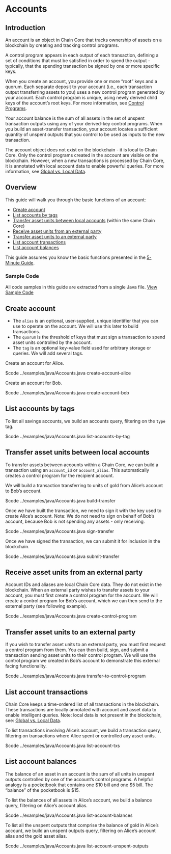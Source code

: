 # Accounts

## Introduction

An account is an object in Chain Core that tracks ownership of assets on a blockchain by creating and tracking control programs.

A control program appears in each output of each transaction, defining a set of conditions that must be satisfied in order to spend the output - typically, that the spending transaction be signed by one or more specific keys.

When you create an account, you provide one or more “root” keys and a quorum. Each separate deposit to your account (i.e., each transaction output transferring assets to you) uses a new control program generated by your account. Each control program is unique, using newly derived child keys of the account’s root keys. For more information, see [Control Programs](control-programs.md#account-control-programs).

Your account balance is the sum of all assets in the set of unspent transaction outputs using any of your derived-key control programs. When you build an asset-transfer transaction, your account locates a sufficient quantity of unspent outputs that you control to be used as inputs to the new transaction.

The account object does not exist on the blockchain - it is local to Chain Core. Only the control programs created in the account are visible on the blockchain. However, when a new transactions is processed by Chain Core, it is annotated with local account data to enable powerful queries. For more information, see [Global vs. Local Data](../learn-more/global-vs-local-data.md).

## Overview

This guide will walk you through the basic functions of an account:

* [Create account](#create-account)
* [List accounts by tags](#list-accounts-by-tags)
* [Transfer asset units between local accounts](#transfer-asset-units-between-local-accounts) (within the same Chain Core)
* [Receive asset units from an external party](#receive-asset-units-from-an-external-party)
* [Transfer asset units to an external party](#transfer-asset-units-to-an-external-party)
* [List account transactions](#list-account-transactions)
* [List account balances](#list-account-balances)

This guide assumes you know the basic functions presented in the [5-Minute Guide](../get-started/five-minute-guide.md).

### Sample Code
All code samples in this guide are extracted from a single Java file.
<a href="../examples/java/Accounts.java" class="downloadBtn btn success" target="\_blank">View Sample Code</a>


## Create account

* The `alias` is an optional, user-supplied, unique identifier that you can use to operate on the account. We will use this later to build transactions.
* The `quorum` is the threshold of keys that must sign a transaction to spend asset units controlled by the account.
* The `tag` is an optional key-value field used for arbitrary storage or queries. We will add several tags.

Create an account for Alice.

$code ../examples/java/Accounts.java create-account-alice

Create an account for Bob.

$code ../examples/java/Accounts.java create-account-bob

## List accounts by tags

To list all savings accounts, we build an accounts query, filtering on the `type` tag.

$code ../examples/java/Accounts.java list-accounts-by-tag

## Transfer asset units between local accounts

To transfer assets between accounts within a Chain Core, we can build a transaction using an `account_id` or `account_alias`. This automatically creates a control program for the recipient account.

We will build a transaction transferring to units of gold from Alice’s account to Bob’s account.

$code ../examples/java/Accounts.java build-transfer

Once we have built the transaction, we need to sign it with the key used to create Alice’s account. Note: We do not need to sign on behalf of Bob’s account, because Bob is not spending any assets - only receiving.

$code ../examples/java/Accounts.java sign-transfer

Once we have signed the transaction, we can submit it for inclusion in the blockchain.

$code ../examples/java/Accounts.java submit-transfer

## Receive asset units from an external party

Account IDs and aliases are local Chain Core data. They do not exist in the blockchain. When an external party wishes to transfer assets to your account, you must first create a control program for the account. We will create a control program for Bob’s account, which we can then send to the external party (see following example).

$code ../examples/java/Accounts.java create-control-program

## Transfer asset units to an external party

If you wish to transfer asset units to an external party, you must first request a control program from them. You can then build, sign, and submit a transaction sending asset units to their control program. We will use the control program we created in Bob’s account to demonstrate this external facing functionality.

$code ../examples/java/Accounts.java transfer-to-control-program

## List account transactions

Chain Core keeps a time-ordered list of all transactions in the blockchain. These transactions are locally annotated with account and asset data to enable intelligent queries. Note: local data is not present in the blockchain, see: [Global vs. Local Data](../learn-more/global-vs-local-data.md).

To list transactions involving Alice’s account, we build a transaction query, filtering on transactions where Alice spent or controlled any asset units.

$code ../examples/java/Accounts.java list-account-txs

## List account balances

The balance of an asset in an account is the sum of all units in unspent outputs controlled by one of the account’s control programs. A helpful analogy is a pocketbook that contains one $10 bill and one $5 bill. The “balance” of the pocketbook is $15.

To list the balances of all assets in Alice’s account, we build a balance query, filtering on Alice’s account alias.

$code ../examples/java/Accounts.java list-account-balances

To list all the unspent outputs that comprise the balance of gold in Alice’s account, we build an unspent outputs query, filtering on Alice’s account alias and the gold asset alias.

$code ../examples/java/Accounts.java list-account-unspent-outputs
